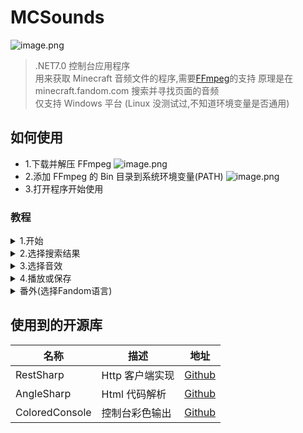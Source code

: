 # MCSounds

![image.png](https://ncstatic.clewm.net/free/2023/0613/10/3331b15e3093fba98e067303db99a737.png)

> .NET7.0 控制台应用程序  
> 用来获取 Minecraft 音频文件的程序,需要[FFmpeg]("https://github.com/BtbN/FFmpeg-Builds/releases")的支持  
> 原理是在 minecraft.fandom.com 搜索并寻找页面的音频  
> 仅支持 Windows 平台 (Linux 没测试过,不知道环境变量是否通用)

## 如何使用

- 1.下载并解压 FFmpeg
  ![image.png](https://ncstatic.clewm.net/free/2023/0613/10/f30241768ff42b08beed9b38f1143a27.png)
- 2.添加 FFmpeg 的 Bin 目录到系统环境变量(PATH)
  ![image.png](https://ncstatic.clewm.net/free/2023/0613/10/a4aeb119bf236dc2bbba2245ea59567a.png)
- 3.打开程序开始使用

### 教程

<details>
  <summary>1.开始</summary>

输入要搜索的文本  
比如我现在要搜索村民的音效,我就搜索`村民`  
![image.png](https://ncstatic.clewm.net/free/2023/0613/10/9024db5a93a44ba62ab691d6f138792a.png)

  </details>

<details>
  <summary>2.选择搜索结果</summary>

操作如下

- 嗯? 输入数字就好了
- 按下"."退出

![使用数字](https://ncstatic.clewm.net/free/2023/0613/10/70c84715eebd0bb49eb932dd9102fb47.png)

</details>

<details>
  <summary>3.选择音效</summary>

操作如下

- 下(向下)
- 上(向上)
- 回车(确认)
- 退格(返回)

![控制](https://ncstatic.clewm.net/free/2023/0613/10/28f41520f235d5d5871373ebe3104f4b.png)

</details>

<details>
  <summary>4.播放或保存</summary>

使用回车选中一个音频以后 可以选择听或者保存
![image.png](https://ncstatic.clewm.net/free/2023/0613/10/69b8322a82adc232e9880a54d6fe5a6b.png)

<details>
  <summary>预览音频 (使用FFPlay播放)</summary>
  
  直接输入数字ID可以预览音频 (使用FFPlay播放)
![image.png](https://ncstatic.clewm.net/free/2023/0613/10/77d5f361e52304eec2691066573044af.png)
</details>

<details>
  <summary>下载音频</summary>
  
  输入 s \<id\> \<id\> \<id\> .... 可以下载多个ID   
  如 输入 ```s 0 1 2``` 就可以下载 0 1 2号音频

![image.png](https://ncstatic.clewm.net/free/2023/0613/10/99d581abba93626f9db47cf5e4e1fbf6.png)

会使用 ffmpeg 自动转换为 MP3 格式

如果不喜欢可以修改
Program.ShowSound

```C#
// FFmpegUtil.SaveSound(downSound.Value, savePath, "mp3")
FFmpegUtil.SaveSound(downSound.Value, savePath, null)
```

![image.png](https://ncstatic.clewm.net/free/2023/0613/10/0be8fca0760127bd4fca8fffdc5497ca.png)

</details>

</details>

<details>
  <summary>番外(选择Fandom语言)</summary>

写之前想到了多语言支持(但是想来想去可能也没啥人会用到这个工具,动态切换就咕咕咕了)  
这个功能可以在 Program 里初始化 FandomClient 里设置

```C#
//private static FandomClient client = new(FandomLanguage.Zh);
private static FandomClient client = new(FandomLanguage.En);
```

当然,切换什么语言就得用什么语言来搜索

![image.png](https://ncstatic.clewm.net/free/2023/0613/10/719e087fbeb7d6aa056b200a5120091b.png)

![image.png](https://ncstatic.clewm.net/free/2023/0613/10/a454a4e861a5074c3e823e6a8758f0e3.png)

![image.png](https://ncstatic.clewm.net/free/2023/0613/10/2281b934a7fd60ff4e6c28647c603046.png)

</details>

## 使用到的开源库

| 名称           | 描述            | 地址                                                           |
| -------------- | --------------- | -------------------------------------------------------------- |
| RestSharp      | Http 客户端实现 | [Github]("https://github.com/restsharp/RestSharp")             |
| AngleSharp     | Html 代码解析   | [Github]("https://github.com/AngleSharp/AngleSharp")           |
| ColoredConsole | 控制台彩色输出  | [Github]("https://github.com/colored-console/colored-console") |

